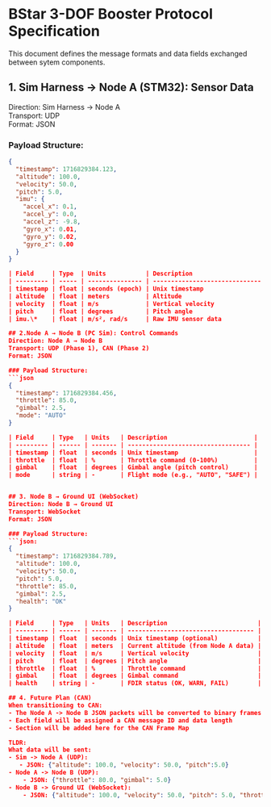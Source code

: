 # BStar 3-DOF Booster Protocol Specification

This document defines the message formats and data fields exchanged between sytem components.

## 1️. Sim Harness → Node A (STM32): Sensor Data
Direction: Sim Harness → Node A  
Transport: UDP  
Format: JSON

### Payload Structure:

```json
{
  "timestamp": 1716829384.123,
  "altitude": 100.0,
  "velocity": 50.0,
  "pitch": 5.0,
  "imu": {
    "accel_x": 0.1,
    "accel_y": 0.0,
    "accel_z": -9.8,
    "gyro_x": 0.01,
    "gyro_y": 0.02,
    "gyro_z": 0.00
  }
}

| Field     | Type  | Units           | Description                    |
| --------- | ----- | --------------- | ------------------------------ |
| timestamp | float | seconds (epoch) | Unix timestamp                 |
| altitude  | float | meters          | Altitude                       |
| velocity  | float | m/s             | Vertical velocity              |
| pitch     | float | degrees         | Pitch angle                    |
| imu.\*    | float | m/s², rad/s     | Raw IMU sensor data            |

## 2.Node A → Node B (PC Sim): Control Commands
Direction: Node A → Node B
Transport: UDP (Phase 1), CAN (Phase 2)
Format: JSON

### Payload Structure:
```json
{
  "timestamp": 1716829384.456,
  "throttle": 85.0,
  "gimbal": 2.5,
  "mode": "AUTO"
}

| Field     | Type   | Units   | Description                        |
| --------- | ------ | ------- | ---------------------------------- |
| timestamp | float  | seconds | Unix timestamp                     |
| throttle  | float  | %       | Throttle command (0-100%)          |
| gimbal    | float  | degrees | Gimbal angle (pitch control)       |
| mode      | string | -       | Flight mode (e.g., "AUTO", "SAFE") |


## 3. Node B → Ground UI (WebSocket)
Direction: Node B → Ground UI
Transport: WebSocket
Format: JSON

### Payload Structure:
```json:
{
  "timestamp": 1716829384.789,
  "altitude": 100.0,
  "velocity": 50.0,
  "pitch": 5.0,
  "throttle": 85.0,
  "gimbal": 2.5,
  "health": "OK"
}

| Field     | Type   | Units   | Description                         |
| --------- | ------ | ------- | ----------------------------------- |
| timestamp | float  | seconds | Unix timestamp (optional)           |
| altitude  | float  | meters  | Current altitude (from Node A data) |
| velocity  | float  | m/s     | Vertical velocity                   |
| pitch     | float  | degrees | Pitch angle                         |
| throttle  | float  | %       | Throttle command                    |
| gimbal    | float  | degrees | Gimbal command                      |
| health    | string | -       | FDIR status (OK, WARN, FAIL)        |

## 4. Future Plan (CAN)
When transitioning to CAN:
- The Node A -> Node B JSON packets will be converted to binary frames
- Each field will be assigned a CAN message ID and data length
- Section will be added here for the CAN Frame Map

TLDR:
What data will be sent:
- Sim -> Node A (UDP):
   - JSON: {"altitude": 100.0, "velocity": 50.0, "pitch":5.0}
- Node A -> Node B (UDP):
    - JSON: {"throttle": 80.0, "gimbal": 5.0}
- Node B -> Ground UI (WebSocket):
    - JSON: {"altitude": 100.0, "velocity": 50.0, "pitch": 5.0, "throttle": 80.0, "gimbal": 5.0, "health": "OK"}

